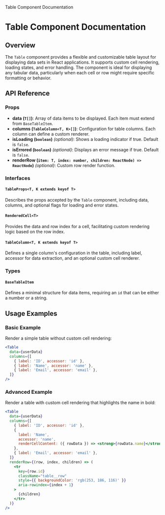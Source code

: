 Table Component Documentation

# Table Component Documentation

## Overview

The `Table` component provides a flexible and customizable table layout for displaying data sets in React applications. It supports custom cell rendering, loading states, and error handling. The component is ideal for displaying any tabular data, particularly when each cell or row might require specific formatting or behavior.

## API Reference

### Props

- **data (`T[]`)**: Array of data items to be displayed. Each item must extend from `BaseTableItem`.
- **columns (`TableColumn<T, K>[]`)**: Configuration for table columns. Each column can define a custom renderer.
- **isLoading (`boolean`)** _(optional)_: Shows a loading indicator if true. Default is `false`.
- **isErrored (`boolean`)** _(optional)_: Displays an error message if true. Default is `false`.
- **renderRow (`item: T, index: number, children: ReactNode) => ReactNode`)** _(optional)_: Custom row render function.

### Interfaces

#### `TableProps<T, K extends keyof T>`

Describes the props accepted by the `Table` component, including data, columns, and optional flags for loading and error states.

#### `RenderedCell<T>`

Provides the data and row index for a cell, facilitating custom rendering logic based on the row index.

#### `TableColumn<T, K extends keyof T>`

Defines a single column's configuration in the table, including label, accessor for data extraction, and an optional custom cell renderer.

### Types

#### `BaseTableItem`

Defines a minimal structure for data items, requiring an `id` that can be either a number or a string.

## Usage Examples

### Basic Example

Render a simple table without custom cell rendering:

```jsx
<Table
  data={userData}
  columns={[
    { label: 'ID', accessor: 'id' },
    { label: 'Name', accessor: 'name' },
    { label: 'Email', accessor: 'email' },
  ]}
/>
```

### Advanced Example

Render a table with custom cell rendering that highlights the name in bold:

```jsx
<Table
  data={userData}
  columns={[
    { label: 'ID', accessor: 'id' },
    {
      label: 'Name',
      accessor: 'name',
      renderCellContent: ({ rowData }) => <strong>{rowData.name}</strong>,
    },
    { label: 'Email', accessor: 'email' },
  ]}
  renderRow={(row, index, children) => (
    <tr
      key={row.id}
      className="table__row"
      style={{ backgroundColor: 'rgb(253, 186, 116)' }}
      aria-rowindex={index + 1}
    >
      {children}
    </tr>
  )}
/>
```
